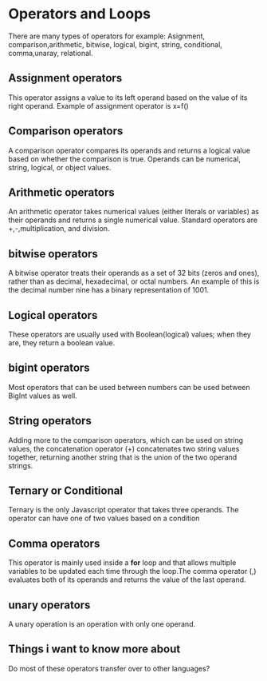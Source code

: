 # Operators and Loops

There are many types of operators for example: Asignment, comparison,arithmetic, bitwise, logical, bigint, string, conditional, comma,unaray, relational.

## Assignment operators

This operator assigns a value to its left operand based on the value of its right operand. Example of assignment operator is x=f()

## Comparison operators

A comparison operator compares its operands and returns a logical value based on whether the comparison is true. Operands can be numerical, string, logical, or object values. 

## Arithmetic operators

An arithmetic operator takes numerical values (either literals or variables) as their operands and returns a single numerical value. 
Standard operators are +,-,multiplication, and division. 

## bitwise operators

A bitwise operator treats their operands as a set of 32 bits (zeros and ones), rather than as decimal, hexadecimal, or octal numbers.
An example of this is the decimal number nine has a binary representation of 1001.

## Logical operators

These operators are usually used with Boolean(logical) values; when they are, they return a boolean value. 

## bigint operators

Most operators that can be used between numbers can be used between BigInt values as well.

## String operators

Adding more to the comparison operators, which can be used on string values, the concatenation operator (+) concatenates two string values together, returning another string that is the union of the two operand strings.

## Ternary or Conditional

Ternary is the only Javascript operator that takes three operands.
The operator can have one of two values based on a condition

## Comma operators

This operator is mainly used inside a **for** loop and that allows multiple variables to be updated each time through the loop.The comma operator (,) evaluates both of its operands and returns the value of the last operand. 

## unary operators

A unary operation is an operation with only one operand.

## Things i want to know more about

Do most of these operators transfer over to other languages?